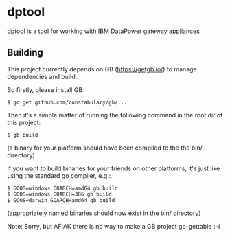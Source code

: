 # dptool
dptool is a tool for working with IBM DataPower gateway appliances

## Building

This project currently depends on GB (https://getgb.io/) to manage dependencies and build.

So firstly, please install GB:

    $ go get github.com/constabulary/gb/...

Then it's a simple matter of running the following command in the root dir of this project:

    $ gb build

(a binary for your platform should have been compiled to the the bin/ directory)

If you want to build binaries for your friends on other platforms, it's just like using the standard go compiler, e.g.:

    $ GOOS=windows GOARCH=amd64 gb build
    $ GOOS=windows GOARCH=386 gb build
    $ GOOS=darwin GOARCH=amd64 gb build

(appropriately named binaries should now exist in the bin/ directory)

Note: Sorry, but AFIAK there is no way to make a GB project go-gettable :-(
